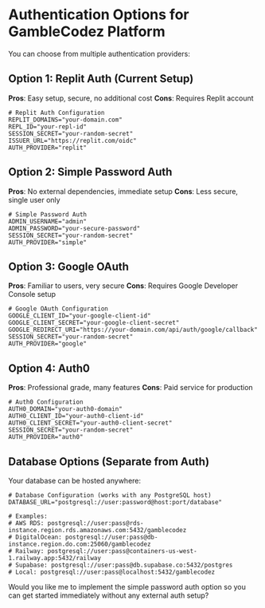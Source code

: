 # Authentication Options for GambleCodez Platform

You can choose from multiple authentication providers:

## Option 1: Replit Auth (Current Setup)
**Pros**: Easy setup, secure, no additional cost
**Cons**: Requires Replit account

```env
# Replit Auth Configuration
REPLIT_DOMAINS="your-domain.com"
REPL_ID="your-repl-id"
SESSION_SECRET="your-random-secret"
ISSUER_URL="https://replit.com/oidc"
AUTH_PROVIDER="replit"
```

## Option 2: Simple Password Auth
**Pros**: No external dependencies, immediate setup
**Cons**: Less secure, single user only

```env
# Simple Password Auth
ADMIN_USERNAME="admin"
ADMIN_PASSWORD="your-secure-password"
SESSION_SECRET="your-random-secret"
AUTH_PROVIDER="simple"
```

## Option 3: Google OAuth
**Pros**: Familiar to users, very secure
**Cons**: Requires Google Developer Console setup

```env
# Google OAuth Configuration
GOOGLE_CLIENT_ID="your-google-client-id"
GOOGLE_CLIENT_SECRET="your-google-client-secret"
GOOGLE_REDIRECT_URI="https://your-domain.com/api/auth/google/callback"
SESSION_SECRET="your-random-secret"
AUTH_PROVIDER="google"
```

## Option 4: Auth0
**Pros**: Professional grade, many features
**Cons**: Paid service for production

```env
# Auth0 Configuration
AUTH0_DOMAIN="your-auth0-domain"
AUTH0_CLIENT_ID="your-auth0-client-id"
AUTH0_CLIENT_SECRET="your-auth0-client-secret"
SESSION_SECRET="your-random-secret"
AUTH_PROVIDER="auth0"
```

## Database Options (Separate from Auth)

Your database can be hosted anywhere:

```env
# Database Configuration (works with any PostgreSQL host)
DATABASE_URL="postgresql://user:password@host:port/database"

# Examples:
# AWS RDS: postgresql://user:pass@rds-instance.region.rds.amazonaws.com:5432/gamblecodez
# DigitalOcean: postgresql://user:pass@db-instance.region.do.com:25060/gamblecodez
# Railway: postgresql://user:pass@containers-us-west-1.railway.app:5432/railway
# Supabase: postgresql://user:pass@db.supabase.co:5432/postgres
# Local: postgresql://user:pass@localhost:5432/gamblecodez
```

Would you like me to implement the simple password auth option so you can get started immediately without any external auth setup?